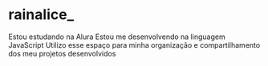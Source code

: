 # rainalice_

Estou estudando na Alura
Estou me desenvolvendo na linguagem JavaScript
Utilizo esse espaço para minha organização e compartilhamento dos meu projetos desenvolvidos
